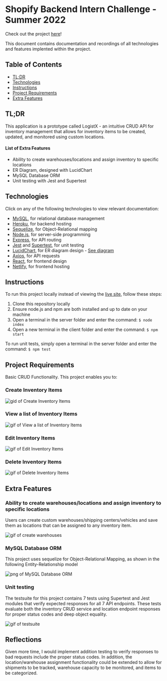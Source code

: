 # Shopify Backend Intern Challenge - Summer 2022

Check out the project [here](https://shopify-backend-2022.netlify.app/)!

This document contains documentation and recordings of all technologies and features implented within the project.

## Table of Contents

- [TL;DR](https://github.com/tylerami/shopify-2022#tldr)
- [Technologies](https://github.com/tylerami/shopify-2022#technologies)
- [Instructions](https://github.com/tylerami/shopify-2022#instructions)
- [Project Requirements](https://github.com/tylerami/shopify-2022#project-requirements)
- [Extra Features](https://github.com/tylerami/shopify-2022#extra-features)

## TL;DR

This application is a prototype called LogistX - an intuitive CRUD API for inventory management that allows for inventory items to be created, updated, and monitored using custom locations.

#### List of Extra Features

- Ability to create warehouses/locations and assign inventory to specific locations
- ER Diagram, designed with LucidChart
- MySQL Database ORM
- Unit testing with Jest and Supertest

## Technologies

Click on any of the following technologies to view relevant documentation:

- [MySQL](https://dev.mysql.com/doc/), for relational database management
- [Heroku](https://devcenter.heroku.com/categories/reference), for backend hosting
- [Sequelize](https://sequelize.org/), for Object-Relational mapping
- [Node.js](https://nodejs.org/en/docs/), for server-side programming
- [Express](https://expressjs.com/en/api.html), for API routing
- [Jest](https://jestjs.io/docs/getting-started) and [Supertest](https://www.npmjs.com/package/supertest), for unit testing
- [LucidChart](https://www.lucidchart.com/pages/), for ER diagram design - [See diagram](https://github.com/tylerami/shopify-2022/blob/master/static/ERDiagram.png)
- [Axios](https://axios-http.com/docs/intro), for API requests
- [React](https://reactjs.org/), for frontend design
- [Netlify](https://www.netlify.com/), for frontend hosting

## Instructions

To run this project locally instead of viewing the [live site](https://shopify-backend-2022.netlify.app/), follow these steps:

1. Clone this repository locally
2. Ensure node.js and npm are both installed and up to date on your machine
3. Open a terminal in the server folder and enter the command: `$ node index`
4. Open a new terminal in the client folder and enter the command: `$ npm start`

To run unit tests, simply open a terminal in the server folder and enter the command: `$ npm test`

## Project Requirements

Basic CRUD Functionality. This project enables you to:

### Create Inventory Items

![gid of Create Inventory Items](/static/CreateItem.gif)

### View a list of Inventory Items

![gif of View a list of Inventory Items](/static/ViewItems.gif)

### Edit Inventory Items

![gif of Edit Inventory Items](/static/EditItem.gif)

### Delete Inventory Items

![gif of Delete Inventory Items](/static/DeleteItem.gif)

## Extra Features

### Ability to create warehouses/locations and assign inventory to specific locations

Users can create custom warehouses/shipping centers/vehicles and save them as locations that can be assigned to any inventory item.

![gif of create warehouses](/static/CreateLocation.gif)

### MySQL Database ORM

This project uses sequelize for Object-Relational Mapping, as shown in the following Entity-Relationship model

![png of MySQL Database ORM](/static/ERDiagram.png)

### Unit testing

The testsuite for this project contains 7 tests using Supertest and Jest modules that verify expected responses for all 7 API endpoints.
These tests evaluate both the inventory CRUD service and location endpoint responses for proper status codes and deep object equality.

![gif of testsuite](/static/tests.gif)

## Reflections

Given more time, I would implement addition testing to verify responses to bad requests include the proper status codes.
In addition, the location/warehouse assignment functionality could be extended to allow for shipments to be tracked, warehouse capacity to be monitored, and items to be categorized.
